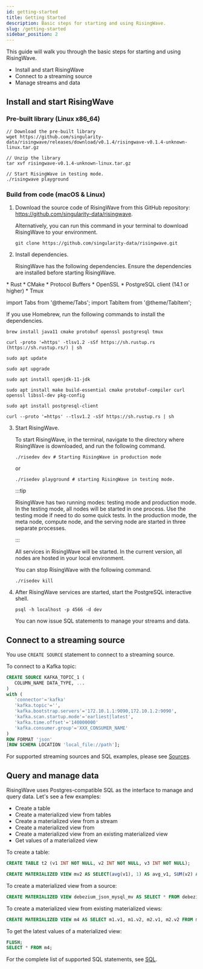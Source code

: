 ```yaml
---
id: getting-started
title: Getting Started
description: Basic steps for starting and using RisingWave.
slug: /getting-started
sidebar_position: 2
---
```



This guide will walk you through the basic steps for starting and using RisingWave. 

- Install and start RisingWave
- Connect to a streaming source
- Manage streams and data

## Install and start RisingWave

### Pre-built library (Linux x86_64)

```
// Download the pre-built library
wget https://github.com/singularity-data/risingwave/releases/download/v0.1.4/risingwave-v0.1.4-unknown-linux.tar.gz

// Unzip the library
tar xvf risingwave-v0.1.4-unknown-linux.tar.gz

// Start RisingWave in testing mode.
./risingwave playground
```

### Build from code (macOS & Linux)

1. Download the source code of RisingWave from this GitHub repository: https://github.com/singularity-data/risingwave.

    Alternatively, you can run this command in your terminal to download RisingWave to your environment.
    ```
    git clone https://github.com/singularity-data/risingwave.git
    ```

2. Install dependencies.

    RisingWave has the following dependencies. Ensure the dependencies are installed before starting RisingWave.

<div style={{marginLeft:"2rem"}}>
* Rust
* CMake
* Protocol Buffers
* OpenSSL
* PostgreSQL client (14.1 or higher)
* Tmux
</div>

import Tabs from '@theme/Tabs';
import TabItem from '@theme/TabItem';

<div style={{marginLeft:"2rem"}}>
<Tabs>
<TabItem value="macos" label="macOS" default>

If you use Homebrew, run the following commands to install the dependencies.

```
brew install java11 cmake protobuf openssl postgresql tmux
```

```
curl -proto '=https' -tlsv1.2 -sSf https://sh.rustup.rs (https://sh.rustup.rs/) | sh
```
</TabItem>
<TabItem value="linux" label="Linux">

```
sudo apt update

sudo apt upgrade

sudo apt install openjdk-11-jdk

sudo apt install make build-essential cmake protobuf-compiler curl openssl libssl-dev pkg-config

sudo apt install postgresql-client

curl --proto '=https' --tlsv1.2 -sSf https://sh.rustup.rs | sh
```
</TabItem>
</Tabs>
</div>

3. Start RisingWave.

    To start RisingWave, in the terminal, navigate to the directory where RisingWave is downloaded, and run the following command.
    ```
    ./risedev dev # Starting RisingWave in production mode
    ```
    or
    ```
    ./risedev playground # starting RisingWave in testing mode. 
    ```
    :::tip

    RisingWave has two running modes: testing mode and production mode. In the testing mode, all nodes will be started in one process. Use the testing mode if need to do some quick tests. In the production mode, the meta node, compute node, and the serving node are started in three separate processes. 

    :::

    All services in RisingWave will be started. In the current version, all nodes are hosted in your local environment.

    You can stop RisingWave with the following command.
    ```
    ./risedev kill
    ```

4. After RisingWave services are started, start the PostgreSQL interactive shell.
    ```
    psql -h localhost -p 4566 -d dev
    ```
    You can now issue SQL statements to manage your streams and data. 

## Connect to a streaming source

You use `CREATE SOURCE` statement to connect to a streaming source.

To connect to a Kafka topic: 

```sql
CREATE SOURCE KAFKA_TOPIC_1 (
   COLUMN_NAME DATA_TYPE, ...
)
with (
   'connector'='kafka'
   'kafka.topic'='',
   'kafka.bootstrap.servers'='172.10.1.1:9090,172.10.1.2:9090',
   'kafka.scan.startup.mode'='earliest|latest',
   'kafka.time.offset'='140000000'
   'kafka.consumer.group'='XXX_CONSUMER_NAME'
)
ROW FORMAT 'json' 
[ROW SCHEMA LOCATION 'local_file://path'];
```

For supported streaming sources and SQL examples, please see [Sources](Sources.md).

## Query and manage data

RisingWave uses Postgres-compatible SQL as the interface to manage and query data. Let's see a few examples:

* Create a table
* Create a materialized view from tables
* Create a materialized view from a stream
* Create a materialized view from
* Create a materialized view from an existing materialized view
* Get values of a materialized view

To create a table:

```sql
CREATE TABLE t2 (v1 INT NOT NULL, v2 INT NOT NULL, v3 INT NOT NULL);
```


```sql title="To create a materialized view from tables:"
CREATE MATERIALIZED VIEW mv2 AS SELECT(avg(v1), 1) AS avg_v1, SUM(v2) AS sum_v2, COUNT(v3) AS count_v3 FROMt1;
```

To create a materialized view from a source:

```sql
CREATE MATERIALIZED VIEW debezium_json_mysql_mv AS SELECT * FROM debezium_json_mysql_source;
```

To create a materialized view from existing materialized views:

```sql
CREATE MATERIALIZED VIEW m4 AS SELECT m1.v1, m1.v2, m2.v1, m2.v2 FROM m1 JOIN m2 ON m1.v1 = m2.v1;
```

To get the latest values of a materialized view:

```sql
FLUSH;
SELECT * FROM m4;
```

For the complete list of supported SQL statements, see [SQL](SQL.md).






